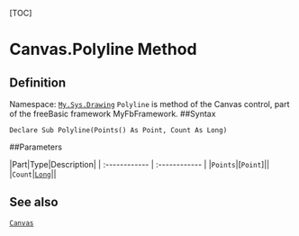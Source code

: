 [TOC]
# Canvas.Polyline Method

## Definition
Namespace: [`My.Sys.Drawing`](My.Sys.Drawing.md)
`Polyline` is method of the Canvas control, part of the freeBasic framework MyFbFramework.
##Syntax
```freeBasic
Declare Sub Polyline(Points() As Point, Count As Long)
```

##Parameters

|Part|Type|Description|
| :------------ | :------------ |
|`Points`|[`Point`]||
|`Count`|[`Long`]("https://www.freebasic.net/wiki/KeyPgLong")||
## See also
[`Canvas`](Canvas.md)
